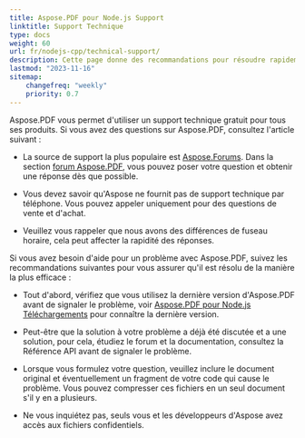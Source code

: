 ```yaml
---
title: Aspose.PDF pour Node.js Support
linktitle: Support Technique
type: docs
weight: 60
url: fr/nodejs-cpp/technical-support/
description: Cette page donne des recommandations pour résoudre rapidement et efficacement vos tâches en utilisant Aspose.PDF pour Node.js.
lastmod: "2023-11-16"
sitemap:
    changefreq: "weekly"
    priority: 0.7
---
```


Aspose.PDF vous permet d'utiliser un support technique gratuit pour tous ses produits. Si vous avez des questions sur Aspose.PDF, consultez l'article suivant :

- La source de support la plus populaire est [Aspose.Forums](https://forum.aspose.com/). Dans la section [forum Aspose.PDF](https://forum.aspose.com/c/pdf/10), vous pouvez poser votre question et obtenir une réponse dès que possible.

- Vous devez savoir qu'Aspose ne fournit pas de support technique par téléphone. Vous pouvez appeler uniquement pour des questions de vente et d'achat.

- Veuillez vous rappeler que nous avons des différences de fuseau horaire, cela peut affecter la rapidité des réponses.

Si vous avez besoin d'aide pour un problème avec Aspose.PDF, suivez les recommandations suivantes pour vous assurer qu'il est résolu de la manière la plus efficace :

- Tout d'abord, vérifiez que vous utilisez la dernière version d'Aspose.PDF avant de signaler le problème, voir [Aspose.PDF pour Node.js Téléchargements]() pour connaître la dernière version.

- Peut-être que la solution à votre problème a déjà été discutée et a une solution, pour cela, étudiez le forum et la documentation, consultez la Référence API avant de signaler le problème.

- Lorsque vous formulez votre question, veuillez inclure le document original et éventuellement un fragment de votre code qui cause le problème. Vous pouvez compresser ces fichiers en un seul document s'il y en a plusieurs.

- Ne vous inquiétez pas, seuls vous et les développeurs d'Aspose avez accès aux fichiers confidentiels.